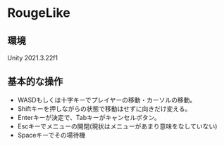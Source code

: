 # RougeLike
## 環境
Unity 2021.3.22f1

## 基本的な操作
- WASDもしくは十字キーでプレイヤーの移動・カーソルの移動。
- Shiftキーを押しながらの状態で移動はせずに向きだけ変える。
- Enterキーが決定で、Tabキーがキャンセルボタン。
- Escキーでメニューの開閉(現状はメニューがあまり意味をなしていない)
- Spaceキーでその場待機
